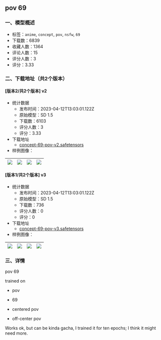 ## pov 69
### 一、模型概述

- 标签：`anime`, `concept`, `pov`, `nsfw`, `69`
- 下载数：6839
- 收藏人数：1364
- 评论人数：15
- 评分人数：3
- 评分：3.33

### 二、下载地址（共2个版本）

#### [版本2/共2个版本] v2

- 统计数据
  - 发布时间：2023-04-12T13:03:01.122Z
  - 原始模型：SD 1.5
  - 下载数：6103
  - 评分人数：3
  - 评分：3.33
- 下载地址
  - [concept-69-pov-v2.safetensors](https://civitai.com/api/download/models/43053)
- 样例图像：

| <img src="https://image.civitai.com/xG1nkqKTMzGDvpLrqFT7WA/d83918f5-0ba5-4f0c-a523-470d16351900/width=450/471742.jpeg" /> | <img src="https://image.civitai.com/xG1nkqKTMzGDvpLrqFT7WA/36783eae-0fcd-4a4f-00ed-f59864fafe00/width=450/471743.jpeg" /> | <img src="https://image.civitai.com/xG1nkqKTMzGDvpLrqFT7WA/39ba7e63-8655-4776-0a11-9cebcd341b00/width=450/471746.jpeg" /> | <img src="https://image.civitai.com/xG1nkqKTMzGDvpLrqFT7WA/a47534f5-d463-4cd1-5fb9-854aec7ae800/width=450/471749.jpeg" /> |
| ---- | ---- | ---- | ---- |

#### [版本1/共2个版本] v3

- 统计数据
  - 发布时间：2023-04-12T13:03:01.122Z
  - 原始模型：SD 1.5
  - 下载数：736
  - 评分人数：0
  - 评分：0
- 下载地址
  - [concept-69-pov-v3.safetensors](https://civitai.com/api/download/models/43682)
- 样例图像：

| <img src="https://image.civitai.com/xG1nkqKTMzGDvpLrqFT7WA/288a69d1-9586-43b6-596b-8d8761fd9f00/width=450/477375.jpeg" /> | <img src="https://image.civitai.com/xG1nkqKTMzGDvpLrqFT7WA/c898beb6-1147-4dc2-8fca-570fd8847b00/width=450/477374.jpeg" /> | <img src="https://image.civitai.com/xG1nkqKTMzGDvpLrqFT7WA/6910b25c-232b-4f32-08d1-704ec17ace00/width=450/477376.jpeg" /> | <img src="https://image.civitai.com/xG1nkqKTMzGDvpLrqFT7WA/cbeabcdf-5ff8-42d8-0b11-152e25f28700/width=450/477377.jpeg" /> |
| ---- | ---- | ---- | ---- |


### 三、详情
<p>pov 69</p><p>trained on</p><ul><li><p>pov</p></li><li><p>69</p></li><li><p>centered pov</p></li><li><p>off-center pov</p></li></ul><p>Works ok, but can be kinda gacha, I trained it for ten epochs; I think it might need more.</p>